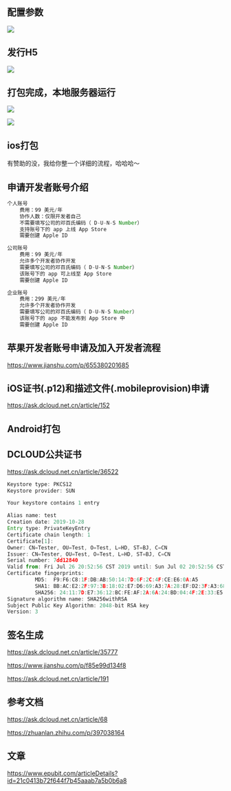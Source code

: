 ## 配置参数

![](https://p3-juejin.byteimg.com/tos-cn-i-k3u1fbpfcp/c3785523598a4bad836d52cbd874c637~tplv-k3u1fbpfcp-zoom-1.image)

## 发行H5

![](https://p3-juejin.byteimg.com/tos-cn-i-k3u1fbpfcp/4879b1a8117c41019cc463c7959f969c~tplv-k3u1fbpfcp-zoom-1.image)

## 打包完成，本地服务器运行

![](https://p3-juejin.byteimg.com/tos-cn-i-k3u1fbpfcp/f34eb112c1bb4015b6804dfac77b2801~tplv-k3u1fbpfcp-zoom-1.image)

![](https://p3-juejin.byteimg.com/tos-cn-i-k3u1fbpfcp/2ccbdfbb5c4147128ad20a9f1e38f0af~tplv-k3u1fbpfcp-zoom-1.image)

## ios打包

有赞助的没，我给你整一个详细的流程，哈哈哈～

## 申请开发者账号介绍

```js
个人账号
	费用：99 美元/年
	协作人数：仅限开发者自己
	不需要填写公司的邓百氏编码（ D-U-N-S Number）
	支持账号下的 app 上线 App Store
	需要创建 Apple ID

公司账号
	费用：99 美元/年
	允许多个开发者协作开发
	需要填写公司的邓百氏编码（ D-U-N-S Number）
	该账号下的 app 可上线至 App Store
	需要创建 Apple ID

企业账号
	费用：299 美元/年
	允许多个开发者协作开发
	需要填写公司的邓百氏编码（ D-U-N-S Number）
	该账号下的 app 不能发布到 App Store 中
	需要创建 Apple ID
```

## 苹果开发者账号申请及加入开发者流程

<https://www.jianshu.com/p/655380201685>

## iOS证书(.p12)和描述文件(.mobileprovision)申请

<https://ask.dcloud.net.cn/article/152>

## Android打包

## DCLOUD公共证书

<https://ask.dcloud.net.cn/article/36522>

```js
Keystore type: PKCS12
Keystore provider: SUN

Your keystore contains 1 entry

Alias name: test
Creation date: 2019-10-28
Entry type: PrivateKeyEntry
Certificate chain length: 1
Certificate[1]:
Owner: CN=Tester, OU=Test, O=Test, L=HD, ST=BJ, C=CN
Issuer: CN=Tester, OU=Test, O=Test, L=HD, ST=BJ, C=CN
Serial number: 7dd12840
Valid from: Fri Jul 26 20:52:56 CST 2019 until: Sun Jul 02 20:52:56 CST 2119
Certificate fingerprints:
         MD5:  F9:F6:C8:1F:DB:AB:50:14:7D:6F:2C:4F:CE:E6:0A:A5
         SHA1: BB:AC:E2:2F:97:3B:18:02:E7:D6:69:A3:7A:28:EF:D2:3F:A3:68:E7
         SHA256: 24:11:7D:E7:36:12:BC:FE:AF:2A:6A:24:BD:04:4F:2E:33:E5:2D:41:96:5F:50:4D:74:17:7F:4F:E2:55:EB:26
Signature algorithm name: SHA256withRSA
Subject Public Key Algorithm: 2048-bit RSA key
Version: 3
```

## 签名生成

<https://ask.dcloud.net.cn/article/35777>

<https://www.jianshu.com/p/f85e99d134f8>

<https://ask.dcloud.net.cn/article/191>

## 参考文档

<https://ask.dcloud.net.cn/article/68>

<https://zhuanlan.zhihu.com/p/397038164>

## 文章

<https://www.epubit.com/articleDetails?id=21c0413b72f644f7b45aaab7a5b0b6a8>